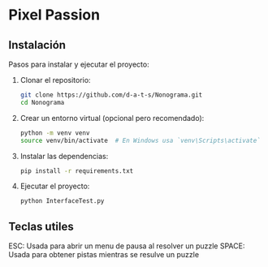 # Pixel Passion

## Instalación

Pasos para instalar y ejecutar el proyecto:

1. Clonar el repositorio:
    ```sh
    git clone https://github.com/d-a-t-s/Nonograma.git
    cd Nonograma
    ```

2. Crear un entorno virtual (opcional pero recomendado):
    ```sh
    python -m venv venv
    source venv/bin/activate  # En Windows usa `venv\Scripts\activate`
    ```

3. Instalar las dependencias:
    ```sh
    pip install -r requirements.txt
    ```

4. Ejecutar el proyecto:
    ```sh
    python InterfaceTest.py
    ```

## Teclas utiles

ESC: Usada para abrir un menu de pausa al resolver un puzzle
SPACE: Usada para obtener pistas mientras se resulve un puzzle

